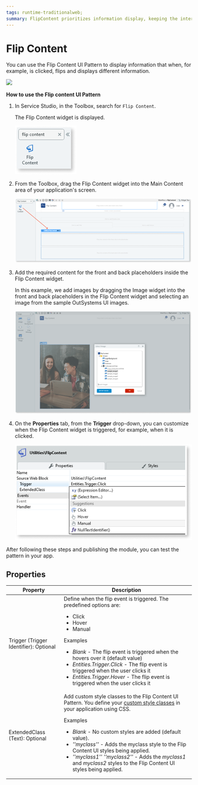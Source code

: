 ```yaml
---
tags: runtime-traditionalweb; 
summary: FlipContent prioritizes information display, keeping the interface uncluttered.
---
```


# Flip Content

 You can use the Flip Content UI Pattern to display information that when, for example, is clicked, flips and displays different information. 

   ![](<images/flipcontent-image-1.gif?width=500>)

**How to use the Flip content UI Pattern**

1. In Service Studio, in the Toolbox, search for `Flip Content`. 

    The Flip Content widget is displayed.
    
      ![](<images/flipcontent-image-13.png>)
      
1. From the Toolbox, drag the Flip Content widget into the Main Content area of your application's screen.

    ![](<images/flipcontent-image-14.png>)

1. Add the required content for the front and back placeholders inside the Flip Content widget. 

    In this example, we add images by dragging the Image widget into the front and back placeholders in the Flip Content widget and selecting an image from the sample OutSystems UI images.

    ![](<images/flipcontent-image-15.png>)

1. On the **Properties** tab, from the **Trigger** drop-down, you can customize when the Flip Content widget is triggered, for example, when it is clicked.  

    ![](<images/flipcontent-image-11.png>)

After following these steps and publishing the module, you can test the pattern in your app.

## Properties

| **Property** |  **Description** | 
|---|---|
| Trigger (Trigger Identifier): Optional  | Define when the flip event is triggered. The predefined options are:<p><ul><li>Click</li><li>Hover</li><li>Manual</li></ul></p><p>Examples <ul><li>_Blank_ - The flip event is triggered when the hovers over it (default value)<li>_Entities.Trigger.Click_ - The flip event is triggered when the user clicks it</li><li>_Entities.Trigger.Hover_ -  The flip event is triggered when the user clicks it</li></ul></p>|  
| ExtendedClass (Text): Optional  | Add custom style classes to the Flip Content UI Pattern. You define your [custom style classes](../../../../../develop/ui/look-feel/css.md) in your application using CSS. <p>Examples <ul><li>_Blank_ - No custom styles are added (default value).</li><li>_''myclass''_ - Adds the myclass style to the Flip Content UI styles being applied.</li><li>_''myclass1'' ''myclass2''_ - Adds the _myclass1_ and _myclass2_ styles to the Flip Content UI styles being applied.</li></ul></p>|  


